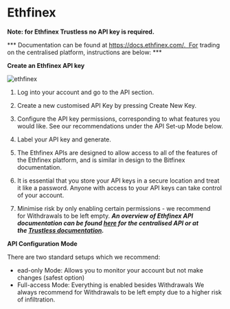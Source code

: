 # Ethfinex

**Note: for Ethfinex Trustless no API key is required.**

*** Documentation can be found at https://docs.ethfinex.com/.  For trading on the centralised platform, instructions are below: ***

**Create an Ethfinex API key**

![ethfinex](/img/api-document/ethfinex-createapi.png)

1. Log into your account and go to the API section.

2. Create a new customised API Key by pressing Create New Key.

3. Configure the API key permissions, corresponding to what features you would like. See our recommendations under the API Set-up Mode below.

4. Label your API key and generate.

5. The Ethfinex APIs are designed to allow access to all of the features of the Ethfinex platform, and is similar in design to the Bitfinex documentation.

6. It is essential that you store your API keys in a secure location and treat it like a password. Anyone with access to your API keys can take control of your account.

7. Minimise risk by only enabling certain permissions - we recommend for Withdrawals to be left empty.
***An overview of Ethfinex API documentation can be found [here](https://www.ethfinex.com/api_docs) for the centralised API or at the [Trustless documentation](https://docs.ethfinex.com/?version=latest).***

**API Configuration Mode**

There are two standard setups which we recommend:
- ead-only Mode: Allows you to monitor your account but not make changes (safest option)
- Full-access Mode: Everything is enabled besides Withdrawals
We always recommend for Withdrawals to be left empty due to a higher risk of infiltration. 